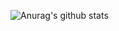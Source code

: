 ![Anurag's github stats](https://github-readme-stats.vercel.app/api?username=Meira-JH&hide=issues,stars&show_icons=true&count_private=true&theme=dracula)

